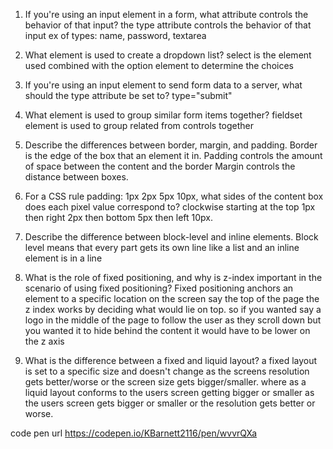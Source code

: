 1. If you're using an input element in a form, what attribute controls the behavior of that input?
the type attribute controls the behavior of that input ex of types: name, password, textarea
2. What element is used to create a dropdown list?
 select is the element used combined with the option element to determine the choices
3. If you're using an input element to send form data to a server, what should the type attribute be set to?
type="submit"
4. What element is used to group similar form items together?
fieldset element is used to group related from controls together



1. Describe the differences between border, margin, and padding.
Border is the edge of the box that an element it in.
Padding controls the amount of space between the content and the border
Margin controls the distance between boxes.
2. For a CSS rule padding: 1px 2px 5px 10px, what sides of the content box does each pixel value correspond to?
clockwise starting at the top 1px then right 2px then bottom 5px then left 10px.
3. Describe the difference between block-level and inline elements.
Block level means that every part gets its own line like a list and an inline element is in a line
4. What is the role of fixed positioning, and why is z-index important in the scenario of using fixed positioning?
Fixed positioning anchors an element to a specific location on the screen say the top of the page the z index works by deciding what would lie on top. so if you wanted say a logo in the middle of the page to follow the user as they scroll down but you wanted it to hide behind the content it would have to be lower on the z axis
5. What is the difference between a fixed and liquid layout?
a fixed layout is set to a specific size and doesn't change as the screens resolution gets better/worse or the screen size gets bigger/smaller.
where as a liquid layout conforms to the users screen getting bigger or smaller as the users screen gets bigger or smaller or the resolution gets better or worse.

code pen url https://codepen.io/KBarnett2116/pen/wvvrQXa
